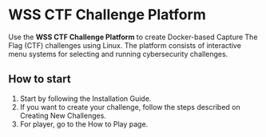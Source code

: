 # WSS CTF Challenge Platform
Use the **WSS CTF Challenge Platform** to create Docker-based Capture The Flag (CTF) challenges using Linux. The platform consists of interactive menu systems for selecting and running cybersecurity challenges.

## How to start 
1. Start by following the Installation Guide.
2. If you want to create your challenge, follow the steps described on Creating New Challenges.
3. For player, go to the How to Play page.
